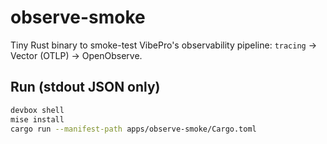 # observe-smoke

Tiny Rust binary to smoke-test VibePro's observability pipeline:
`tracing` → Vector (OTLP) → OpenObserve.

## Run (stdout JSON only)

```bash
devbox shell
mise install
cargo run --manifest-path apps/observe-smoke/Cargo.toml
```
